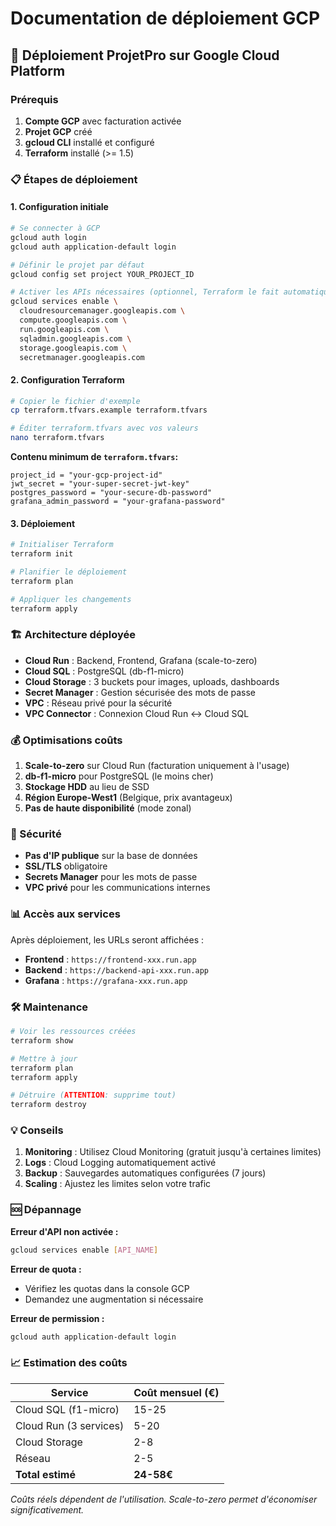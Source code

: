 # Documentation de déploiement GCP

## 🚀 Déploiement ProjetPro sur Google Cloud Platform

### Prérequis

1. **Compte GCP** avec facturation activée
2. **Projet GCP** créé
3. **gcloud CLI** installé et configuré
4. **Terraform** installé (>= 1.5)

### 📋 Étapes de déploiement

#### 1. Configuration initiale

```bash
# Se connecter à GCP
gcloud auth login
gcloud auth application-default login

# Définir le projet par défaut
gcloud config set project YOUR_PROJECT_ID

# Activer les APIs nécessaires (optionnel, Terraform le fait automatiquement)
gcloud services enable \
  cloudresourcemanager.googleapis.com \
  compute.googleapis.com \
  run.googleapis.com \
  sqladmin.googleapis.com \
  storage.googleapis.com \
  secretmanager.googleapis.com
```

#### 2. Configuration Terraform

```bash
# Copier le fichier d'exemple
cp terraform.tfvars.example terraform.tfvars

# Éditer terraform.tfvars avec vos valeurs
nano terraform.tfvars
```

**Contenu minimum de `terraform.tfvars`:**

```hcl
project_id = "your-gcp-project-id"
jwt_secret = "your-super-secret-jwt-key"
postgres_password = "your-secure-db-password"
grafana_admin_password = "your-grafana-password"
```

#### 3. Déploiement

```bash
# Initialiser Terraform
terraform init

# Planifier le déploiement
terraform plan

# Appliquer les changements
terraform apply
```

### 🏗️ Architecture déployée

- **Cloud Run** : Backend, Frontend, Grafana (scale-to-zero)
- **Cloud SQL** : PostgreSQL (db-f1-micro)
- **Cloud Storage** : 3 buckets pour images, uploads, dashboards
- **Secret Manager** : Gestion sécurisée des mots de passe
- **VPC** : Réseau privé pour la sécurité
- **VPC Connector** : Connexion Cloud Run ↔ Cloud SQL

### 💰 Optimisations coûts

1. **Scale-to-zero** sur Cloud Run (facturation uniquement à l'usage)
2. **db-f1-micro** pour PostgreSQL (le moins cher)
3. **Stockage HDD** au lieu de SSD
4. **Région Europe-West1** (Belgique, prix avantageux)
5. **Pas de haute disponibilité** (mode zonal)

### 🔐 Sécurité

- **Pas d'IP publique** sur la base de données
- **SSL/TLS** obligatoire
- **Secrets Manager** pour les mots de passe
- **VPC privé** pour les communications internes

### 📊 Accès aux services

Après déploiement, les URLs seront affichées :

- **Frontend** : `https://frontend-xxx.run.app`
- **Backend** : `https://backend-api-xxx.run.app`  
- **Grafana** : `https://grafana-xxx.run.app`

### 🛠️ Maintenance

```bash
# Voir les ressources créées
terraform show

# Mettre à jour
terraform plan
terraform apply

# Détruire (ATTENTION: supprime tout)
terraform destroy
```

### 💡 Conseils

1. **Monitoring** : Utilisez Cloud Monitoring (gratuit jusqu'à certaines limites)
2. **Logs** : Cloud Logging automatiquement activé
3. **Backup** : Sauvegardes automatiques configurées (7 jours)
4. **Scaling** : Ajustez les limites selon votre trafic

### 🆘 Dépannage

**Erreur d'API non activée :**

```bash
gcloud services enable [API_NAME]
```

**Erreur de quota :**

- Vérifiez les quotas dans la console GCP
- Demandez une augmentation si nécessaire

**Erreur de permission :**

```bash
gcloud auth application-default login
```

### 📈 Estimation des coûts

| Service | Coût mensuel (€) |
|---------|------------------|
| Cloud SQL (f1-micro) | 15-25 |
| Cloud Run (3 services) | 5-20 |
| Cloud Storage | 2-8 |
| Réseau | 2-5 |
| **Total estimé** | **24-58€** |

*Coûts réels dépendent de l'utilisation. Scale-to-zero permet d'économiser significativement.*
